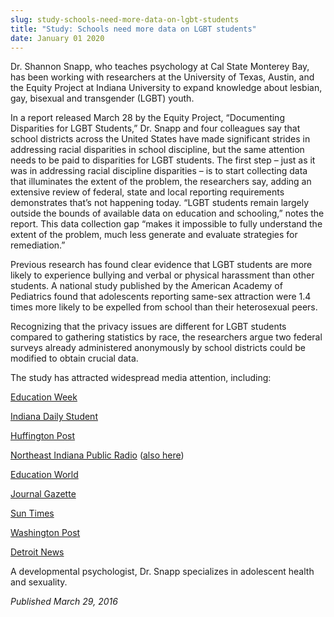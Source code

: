 ```yaml
---
slug: study-schools-need-more-data-on-lgbt-students
title: "Study: Schools need more data on LGBT students"
date: January 01 2020
---
```


 
<p>
  Dr. Shannon Snapp, who teaches psychology at Cal State Monterey Bay, has been
  working with researchers at the University of Texas, Austin, and the Equity
  Project at Indiana University to expand knowledge about lesbian, gay, bisexual
  and transgender &#40;LGBT&#41; youth.
</p>
<p>
  In a report released March 28 by the Equity Project, “Documenting Disparities
  for LGBT Students,” Dr. Snapp and four colleagues say that school districts
  across the United States have made significant strides in addressing racial
  disparities in school discipline, but the same attention needs to be paid to
  disparities for LGBT students. The first step – just as it was in addressing
  racial discipline disparities ­– is to start collecting data that illuminates
  the extent of the problem, the researchers say, adding an extensive review of
  federal, state and local reporting requirements demonstrates that’s not
  happening today. “LGBT students remain largely outside the bounds of available
  data on education and schooling,” notes the report. This data collection gap
  “makes it impossible to fully understand the extent of the problem, much less
  generate and evaluate strategies for remediation.”
</p>
<p>
  Previous research has found clear evidence that LGBT students are more likely
  to experience bullying and verbal or physical harassment than other students.
  A national study published by the American Academy of Pediatrics found that
  adolescents reporting same&#45;sex attraction were 1.4 times more likely to be
  expelled from school than their heterosexual peers.
</p>
<p>
  Recognizing that the privacy issues are different for LGBT students compared
  to gathering statistics by race, the researchers argue two federal surveys
  already administered anonymously by school districts could be modified to
  obtain crucial data.
</p>
<p>The study has attracted widespread media attention, including:</p>
<p>
  <a
    href="https://blogs.edweek.org/edweek/rulesforengagement/2016/03/data_lacking_about_how_lgbt_students_are_treated_at_school_researchers_say.html"
    >Education Week</a
  >
</p>
<p>
  <a
    href="https://www.idsnews.com/article/2016/03/iu&#45;researchers&#45;argue&#45;more&#45;data&#45;needed&#45;in&#45;lgbt&#45;disparities&#45;in&#45;schools"
    >Indiana Daily Student</a
  >
</p>
<p>
  <a
    href="https://www.huffingtonpost.com/entry/lgbt&#45;school&#45;discipline&#45;disparities_us_56f952f2e4b0a372181a672e"
    >Huffington Post</a
  >
</p>
<p>
  <a
    href="https://wboi.org/post/study&#45;lgbt&#45;youth&#45;left&#45;out&#45;suspension&#45;expulsion&#45;reduction&#45;efforts#stream/0"
    >Northeast Indiana Public Radio</a
  >
  &#40;<a
    href="https://wbaa.org/post/data&#45;murky&#45;suspensions&#45;expulsions&#45;lgbt&#45;students"
    >also here</a
  >&#41;
</p>
<p>
  <a
    href="https://www.educationworld.com/a_news/report&#45;protect&#45;lgbt&#45;students&#45;through&#45;data&#45;collection&#45;federal&#45;non&#45;discrimination&#45;legislation"
    >Education World</a
  >
</p>
<p>
  <a
    href="https://www.journalgazette.net/news/world/Feds&#45;urged&#45;to&#45;track&#45;LGBT&#45;students&#45;12268112"
    >Journal Gazette</a
  >
</p>
<p>
  <a
    href="https://indianapolis.suntimes.com/indy&#45;news/7/94/407999/study&#45;lgbt&#45;youth&#45;left&#45;out&#45;of&#45;suspension&#45;expulsion&#45;reduction&#45;efforts"
    >Sun Times</a
  >
</p>
<p>
  <a
    href="https://www.washingtonpost.com/local/education/should&#45;schools&#45;ask&#45;students&#45;about&#45;their&#45;sexual&#45;orientation&#45;to&#45;protect&#45;lgbt&#45;rights/2016/03/27/0b484eaa&#45;f3b5&#45;11e5&#45;89c3&#45;a647fcce95e0_story.html"
    >Washington Post</a
  >
</p>
<p>
  <a
    href="https://www.detroitnews.com/story/news/education/2016/03/27/study&#45;schools&#45;data&#45;lgbt&#45;students/82330132/"
    >Detroit News</a
  >
</p>
<p>
  A developmental psychologist, Dr. Snapp specializes in adolescent health and
  sexuality.
</p>
<p><em>Published March 29, 2016</em></p>
 

